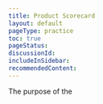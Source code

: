 ```yaml
---
title: Product Scorecard
layout: default
pageType: practice
toc: true
pageStatus: 
discussionId:  
includeInSidebar: 
recommendedContent:
---
```


The purpose of the


